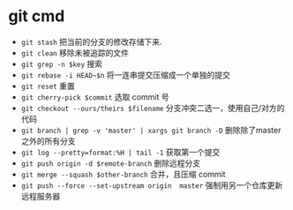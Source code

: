 # git cmd

- `git stash` 把当前的分支的修改存储下来. 
- `git clean` 移除未被追踪的文件
- `git grep -n $key` 搜索
- `git rebase -i HEAD~$n` 将一连串提交压缩成一个单独的提交
- `git reset` 重置
- `git cherry-pick $commit` 选取 commit 号
- `git checkout --ours/theirs $filename` 分支冲突二选一，使用自己/对方的代码
- `git branch | grep -v 'master' | xargs git branch -D` 删除除了master之外的所有分支
- `git log --pretty=format:%H | tail -1` 获取第一个提交
- `git push origin -d $remote-branch` 删除远程分支
- `git merge --squash $other-branch` 合并，且压缩 commit
- `git push --force --set-upstream origin  master`  强制用另一个仓库更新远程服务器
